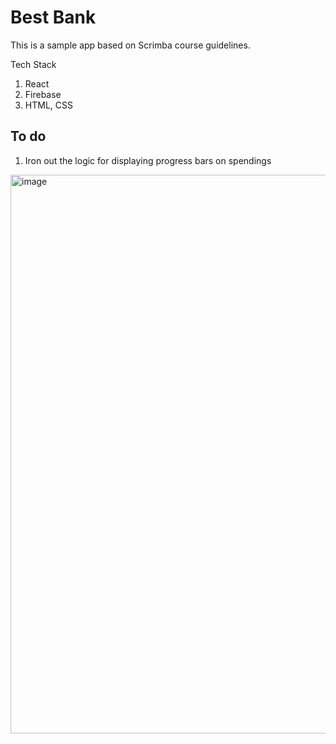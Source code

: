 # Best Bank

This is a sample app based on Scrimba course guidelines.

Tech Stack
1. React
2. Firebase
3. HTML, CSS

## To do 
1. Iron out the logic for displaying progress bars on spendings

<img width="894" alt="image" src="https://github.com/hennasingh/BestBank/assets/22836317/0c3150ce-dc79-42af-b249-88d89df96166">

